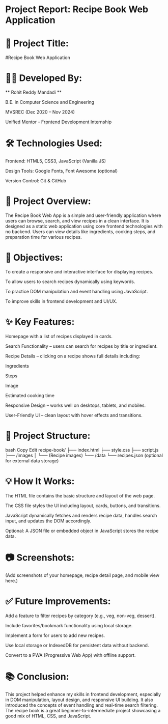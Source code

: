 # Project Report: Recipe Book Web Application
# 📌 Project Title:
#Recipe Book Web Application

# 👨‍💻 Developed By:
** Rohit Reddy Mandadi **

B.E. in Computer Science and Engineering

MVSREC (Dec 2020 – Nov 2024)

Unified Mentor - Frpntend Development Internship

# 🛠️ Technologies Used:
Frontend: HTML5, CSS3, JavaScript (Vanilla JS)

Design Tools: Google Fonts, Font Awesome (optional)

Version Control: Git & GitHub

# 📖 Project Overview:
The Recipe Book Web App is a simple and user-friendly application where users can browse, search, and view recipes in a clean interface. It is designed as a static web application using core frontend technologies with no backend. Users can view details like ingredients, cooking steps, and preparation time for various recipes.

# 🎯 Objectives:
To create a responsive and interactive interface for displaying recipes.

To allow users to search recipes dynamically using keywords.

To practice DOM manipulation and event handling using JavaScript.

To improve skills in frontend development and UI/UX.

# ✨ Key Features:
Homepage with a list of recipes displayed in cards.

Search Functionality – users can search for recipes by title or ingredient.

Recipe Details – clicking on a recipe shows full details including:

Ingredients

Steps

Image

Estimated cooking time

Responsive Design – works well on desktops, tablets, and mobiles.

User-Friendly UI – clean layout with hover effects and transitions.

# 🧩 Project Structure:
bash
Copy
Edit
recipe-book/
├── index.html
├── style.css
├── script.js
├── /images
│   └── (Recipe images)
└── /data
    └── recipes.json (optional for external data storage)
# 💡 How It Works:
The HTML file contains the basic structure and layout of the web page.

The CSS file styles the UI including layout, cards, buttons, and transitions.

JavaScript dynamically fetches and renders recipe data, handles search input, and updates the DOM accordingly.

Optional: A JSON file or embedded object in JavaScript stores the recipe data.

# 📷 Screenshots:
(Add screenshots of your homepage, recipe detail page, and mobile view here.)

# ✅ Future Improvements:
Add a feature to filter recipes by category (e.g., veg, non-veg, dessert).

Include favorites/bookmark functionality using local storage.

Implement a form for users to add new recipes.

Use local storage or IndexedDB for persistent data without backend.

Convert to a PWA (Progressive Web App) with offline support.

# 📚 Conclusion:
This project helped enhance my skills in frontend development, especially in DOM manipulation, layout design, and responsive UI building. It also introduced the concepts of event handling and real-time search filtering. The recipe book is a great beginner-to-intermediate project showcasing a good mix of HTML, CSS, and JavaScript.
